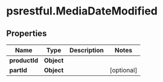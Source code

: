 # psrestful.MediaDateModified

## Properties
Name | Type | Description | Notes
------------ | ------------- | ------------- | -------------
**productId** | **Object** |  | 
**partId** | **Object** |  | [optional] 

